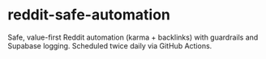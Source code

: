 # reddit-safe-automation
Safe, value-first Reddit automation (karma + backlinks) with guardrails and Supabase logging. Scheduled twice daily via GitHub Actions.
